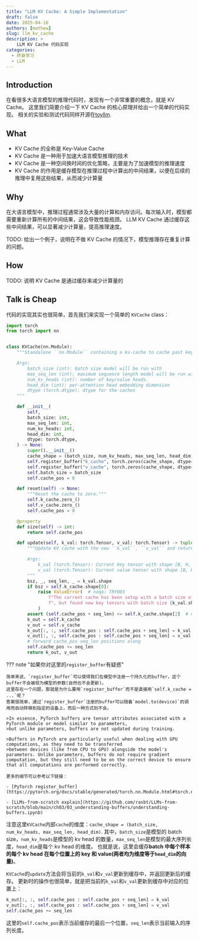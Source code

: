 ```yaml
---
title: "LLM KV Cache: A Simple Implementation"
draft: false
date: 2025-04-16
authors: [mathew]
slug: llm_kv_cache
description: >
    LLM KV Cache 代码实现
categories:
  - 终身学习
  - LLM
---
```


## Introduction

在看很多大语言模型的推理代码时，发现有一个非常重要的概念，就是 KV Cache。
这里我们简要介绍一下 KV Cache 的核心原理并给出一个简单的代码实现。
相关的实验和测试代码同样开源在[toyllm](https://github.com/ai-glimpse/toyllm).


<!-- more -->

## What

- KV Cache 的全称是 Key-Value Cache
- KV Cache 是一种用于加速大语言模型推理的技术
- KV Cache 是一种空间换时间的优化策略，主要是为了加速模型的推理速度
- KV Cache 的作用是缓存模型在推理过程中计算出的中间结果，以便在后续的推理中复用这些结果，从而减少计算量

## Why

在大语言模型中，推理过程通常涉及大量的计算和内存访问。每次输入时，模型都需要重新计算所有的中间结果，这会导致性能瓶颈。
LLM KV Cache 通过缓存这些中间结果，可以显著减少计算量，提高推理速度。

TODO: 给出一个例子，说明在不做 KV Cache 的情况下，模型推理存在重复计算的问题。

## How

TODO: 说明 KV Cache 是通过缓存来减少计算量的

## Talk is Cheap

代码的实现其实也很简单，首先我们来实现一个简单的 `KVCache` class：
```python
import torch
from torch import nn


class KVCache(nn.Module):
    """Standalone ``nn.Module`` containing a kv-cache to cache past key and values during inference.

    Args:
        batch_size (int): batch size model will be run with
        max_seq_len (int): maximum sequence length model will be run with
        num_kv_heads (int): number of key/value heads.
        head_dim (int): per-attention head embedding dimension
        dtype (torch.dtype): dtype for the caches
    """

    def __init__(
        self,
        batch_size: int,
        max_seq_len: int,
        num_kv_heads: int,
        head_dim: int,
        dtype: torch.dtype,
    ) -> None:
        super().__init__()
        cache_shape = (batch_size, num_kv_heads, max_seq_len, head_dim)
        self.register_buffer("k_cache", torch.zeros(cache_shape, dtype=dtype), persistent=False)
        self.register_buffer("v_cache", torch.zeros(cache_shape, dtype=dtype), persistent=False)
        self.batch_size = batch_size
        self.cache_pos = 0

    def reset(self) -> None:
        """Reset the cache to zero."""
        self.k_cache.zero_()
        self.v_cache.zero_()
        self.cache_pos = 0

    @property
    def size(self) -> int:
        return self.cache_pos

    def update(self, k_val: torch.Tensor, v_val: torch.Tensor) -> tuple[torch.Tensor, torch.Tensor]:
        """Update KV cache with the new ``k_val``, ``v_val`` and return the updated cache.

        Args:
            k_val (torch.Tensor): Current key tensor with shape [B, H, S, D]
            v_val (torch.Tensor): Current value tensor with shape [B, H, S, D]
        """
        bsz, _, seq_len, _ = k_val.shape
        if bsz > self.k_cache.shape[0]:
            raise ValueError(  # noqa: TRY003
                f"The current cache has been setup with a batch size of {self.k_cache.shape[0]}"  # noqa: EM102
                f", but found new key tensors with batch size {k_val.shape[0]}!"
            )
        assert (self.cache_pos + seq_len) <= self.k_cache.shape[2]  # noqa: S101
        k_out = self.k_cache
        v_out = self.v_cache
        k_out[:, :, self.cache_pos : self.cache_pos + seq_len] = k_val
        v_out[:, :, self.cache_pos : self.cache_pos + seq_len] = v_val
        # forward cache_pos seq_len positions along
        self.cache_pos += seq_len
        return k_out, v_out

```

??? note "如果你对这里的`register_buffer`有疑惑"

    简单来说，`register_buffer`可以使得我们在模型中注册一个持久化的buffer，这个buffer不会被视为模型的参数(自然也不会更新)。
    这里存在一个问题，那就是为什么要用`register_buffer`而不是直接用`self.k_cache = ...`呢？
    答案很简单，通过`register_buffer`注册的buffer可以随着`model.to(device)`的调用而自动转移到指定的设备上，而后一种方式则不会。

    >In essence, PyTorch buffers are tensor attributes associated with a PyTorch module or model similar to parameters,
    >but unlike parameters, buffers are not updated during training.

    >Buffers in PyTorch are particularly useful when dealing with GPU computations, as they need to be transferred
    >between devices (like from CPU to GPU) alongside the model's parameters. Unlike parameters, buffers do not require gradient computation, but they still need to be on the correct device to ensure that all computations are performed correctly.

    更多的细节可以参考以下链接：

    - [PyTorch register_buffer](https://pytorch.org/docs/stable/generated/torch.nn.Module.html#torch.nn.Module.register_buffer)

    - [LLMs-from-scratch explain](https://github.com/rasbt/LLMs-from-scratch/blob/main/ch03/03_understanding-buffers/understanding-buffers.ipynb)


注意这里`KVCache`内部`cache`的维度：`cache_shape = (batch_size, num_kv_heads, max_seq_len, head_dim)`.
其中，`batch_size`是模型的 batch size，`num_kv_heads`是模型的 kv head 的数量，`max_seq_len`是模型的最大序列长度，`head_dim`是每个 kv head 的维度。
也就是说，这里会缓存**batch 中每个样本的每个 kv head 在每个位置上的 key 和 value(两者均为维度等于`head_dim`的向量)**。

`KVCache`的`update`方法会将当前的`k_val`和`v_val`更新到缓存中，并返回更新后的缓存。
更新时的操作也很简单，就是把当前的`k_val`和`v_val`更新到缓存中对应的位置上：

```python
k_out[:, :, self.cache_pos : self.cache_pos + seq_len] = k_val
v_out[:, :, self.cache_pos : self.cache_pos + seq_len] = v_val
self.cache_pos += seq_len
```

这里的`self.cache_pos`表示当前缓存的最后一个位置，`seq_len`表示当前输入的序列长度。


